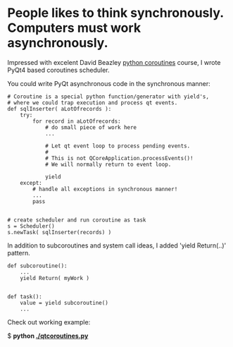 # People likes to think synchronously. Computers must work asynchronously. #

Impressed with excelent
David Beazley [python coroutines](http://www.dabeaz.com/coroutines/) course, 
I wrote PyQt4 based coroutines scheduler.

You could write PyQt asynchronous code in the synchronous manner:

    # Coroutine is a special python function/generator with yield's,
    # where we could trap execution and process qt events.
    def sqlInserter( aLotOfrecords ):
        try:
            for record in aLotOfrecords:
                # do small piece of work here 
                ...
    
                # Let qt event loop to process pending events.
                #
                # This is not QCoreApplication.processEvents()!
                # We will normally return to event loop.
    
                yield
        except:
            # handle all exceptions in synchronous manner!
            ...
            pass
    
    
    # create scheduler and run coroutine as task
    s = Scheduler()
    s.newTask( sqlInserter(records) )



In addition to subcoroutines and system call ideas,
I added 'yield Return(..)' pattern.


    def subcoroutine():
        ...
        yield Return( myWork )
    
    
    def task():
        value = yield subcoroutine()
        ...


Check out working example:

$ **python [./qtcoroutines.py](http://github.com/ddosoff/pyqtcoroutines/blob/master/qtcoroutines.py)**
